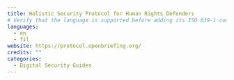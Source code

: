 ```yaml
---
title: Holistic Security Protocol for Human Rights Defenders
# Verify that the language is supported before adding its ISO 639-1 code here. without the country code, i.e. ms instead of ms_MY.
languages:
  - en
  - fil
website: https://protocol.openbriefing.org/
credits: ""
categories:
  - Digital Security Guides
---
```

